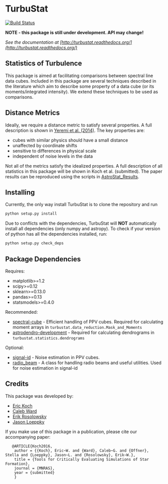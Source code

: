 TurbuStat
=========

[![Build Status](https://travis-ci.org/Astroua/TurbuStat.svg?branch=master)](https://travis-ci.org/Astroua/TurbuStat)

**NOTE - this package is still under development. API may change!**

*See the documentation at [http://turbustat.readthedocs.org/](http://turbustat.readthedocs.org/)*

Statistics of Turbulence
------------------------

This package is aimed at facilitating comparisons between spectral line data
cubes. Included in this package are several techniques described in the literature
which aim to describe some property of a data cube (or its moments/integrated intensity).
We extend these techniques to be used as comparisons.

Distance Metrics
----------------

Ideally, we require a distance metric to satisfy several properties. A full description
is shown in [Yeremi et al. (2014)](http://adsabs.harvard.edu/abs/2014ApJ...783...93Y).
The key properties are:
*   cubes with similar physics should have a small distance
*   unaffected by coordinate shifts
*   sensitive to differences in physical scale
*   independent of noise levels in the data

Not all of the metrics satisfy the idealized properties. A full description of all statistics in this package will be shown in Koch et al. (submitted). The paper results can be reproduced using the scripts in [AstroStat_Results](https://github.com/Astroua/AstroStat_Results).

Installing
----------

Currently, the only way install TurbuStat is to clone the repository and run
```python
python setup.py install
```
Due to conflicts with the dependencies, TurbuStat will **NOT** automatically install all
dependencies (only numpy and astropy). To check if your version of python has all the
dependencies installed, run:
```python
python setup.py check_deps
```

Package Dependencies
--------------------

Requires:

 *   matplotlib>=1.2
 *   scipy>=0.12
 *   sklearn>=0.13.0
 *   pandas>=0.13
 *   statsmodels>=0.4.0

Recommended:

 *   [spectral-cube](https://github.com/radio-astro-tools/spectral-cube) - Efficient handling of PPV cubes. Required for calculating moment arrays in `turbustat.data_reduction.Mask_and_Moments`
 *   [astrodendro-development](https://github.com/dendrograms/astrodendro) - Required for calculating dendrograms in `turbustat.statistics.dendrograms`

Optional:
 *   [signal-id](https://github.com/radio-astro-tools/signal-id) - Noise estimation in PPV cubes.
 *   [radio_beam](https://github.com/radio-astro-tools/radio_beam) - A class for handling radio beams and useful utilities. Used for noise estimation in signal-id


Credits
-------

This package was developed by:

* [Eric Koch](https://github.com/e-koch)
* [Caleb Ward](https://github.com/Astrolebs)
* [Erik Rosolowsky](https://github.com/low-sky)
* [Jason Loeppky](https:/github.com/jloeppky)

If you make use of this package in a publication, please cite our accompanying paper:
```
   @ARTICLE{Koch2016,
    author = {{Koch}, Eric~W. and {Ward}, Caleb~G. and {Offner}, Stella and {Loeppky}, Jason~L. and {Rosolowsky}, Erik~W.},
    title = {Tools for Critically Evaluating Simulations of Star Formation},
    journal = {MNRAS},
    year = {submitted}
    }
```

